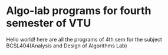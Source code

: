 # Algo-lab programs for fourth semester of VTU
Hello world! here are all the programs of 4th sem for the subject BCSL404(Analysis and Design of Algorithms Lab)

